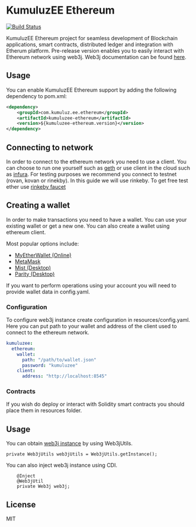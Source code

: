 # KumuluzEE Ethereum
[![Build Status](https://img.shields.io/travis/kumuluz/kumuluzee-ethereum/master.svg?style=flat)](https://travis-ci.org/kumuluz/kumuluzee-ethereum)

KumuluzEE Ethereum project for seamless development of Blockchain applications, smart contracts, distributed ledger and integration with Etherum platform.
Pre-release version enables you to easily interact with Ethereum network using web3j. Web3j documentation can be found [here](https://docs.web3j.io/).

## Usage

You can enable KumuluzEE Ethereum support by adding the following dependency to pom.xml:
```xml
<dependency>
    <groupId>com.kumuluz.ee.ethereum</groupId>
    <artifactId>kumuluzee-ethereum</artifactId>
    <version>${kumuluzee-ethereum.version}</version>
</dependency>
```

## Connecting to network
In order to connect to the ethereum network you need to use a client. You can choose to run one yourself such as [geth](https://github.com/ethereum/go-ethereum/wiki/geth) or use client in the cloud such as [infura](https://infura.io/signup).
For testing purposes we recommend you connect to testnet (rovan, kovan or rinekby). In this guide we will use rinkeby. To get free test ether use [rinkeby faucet](https://faucet.rinkeby.io/)

## Creating a wallet

In order to make transactions you need to have a wallet. You can use your existing wallet or get a new one. You can also create a wallet using ethereum client.

Most popular options include:
* [MyEtherWallet (Online)](https://www.myetherwallet.com)
* [MetaMask](https://metamask.io)
* [Mist (Desktop)](https://github.com/ethereum/mist/releases)
* [Parity (Desktop)](https://ethcore.io/parity.html)

If you want to perform operations using your account you will need to provide wallet data in config.yaml.

### Configuration
To configure web3j instance create configuration in resources/config.yaml.
Here you can put path to your wallet and address of the client used to connect to the ethereum network.
```yaml
kumuluzee:
  ethereum:
    wallet:
      path: "/path/to/wallet.json"
      password: "kumuluzee"
    client:
      address: "http://localhost:8545"
```
### Contracts
If you wish do deploy or interact with Solidity smart contracts you should place them in resources folder.

## Usage
You can obtain [web3j instance](https://docs.web3j.io/quickstart.html) by using Web3jUtils.
```
private Web3jUtils web3jUtils = Web3jUtils.getInstance();
```
You can also inject web3j instance using CDI.
```
    @Inject
    @Web3jUtil
    private Web3j web3j;
```
## License

MIT